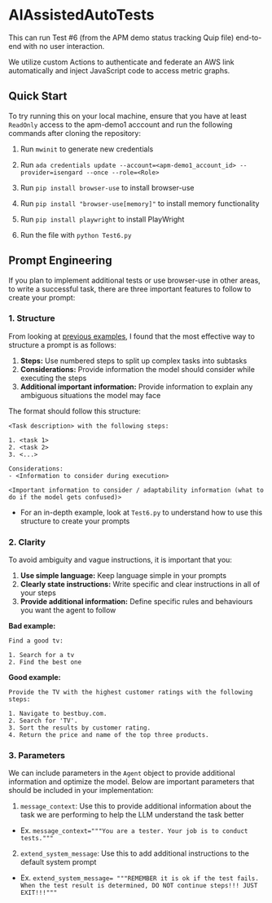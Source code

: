 # AIAssistedAutoTests
This can run Test #6 (from the APM demo status tracking Quip file) end-to-end with no user interaction.

We utilize custom Actions to authenticate and federate an AWS link automatically and inject JavaScript code to access metric graphs.

## Quick Start
To try running this on your local machine, ensure that you have at least `ReadOnly` access to the apm-demo1 acccount and run the following commands after cloning the repository:
1. Run `mwinit` to generate new credentials  

2. Run `ada credentials update --account=<apm-demo1_account_id> --provider=isengard --once --role=<Role>`

3. Run `pip install browser-use` to install browser-use
4. Run `pip install "browser-use[memory]"` to install memory functionality

5. Run `pip install playwright` to install PlayWright

6. Run the file with `python Test6.py`

## Prompt Engineering

If you plan to implement additional tests or use browser-use in other areas, to write a successful task, there are three important features to follow to create your prompt:

### 1. Structure
From looking at [previous examples](https://github.com/browser-use/awesome-prompts?tab=readme-ov-file), I found that the most effective way to structure a prompt is as follows:
1. **Steps:** Use numbered steps to split up complex tasks into subtasks
2. **Considerations:** Provide information the model should consider while executing the steps
3. **Additional important information:** Provide information to explain any ambiguous situations the model may face

The format should follow this structure:
```
<Task description> with the following steps:

1. <task 1>
2. <task 2>
3. <...>

Considerations:
- <Information to consider during execution>

<Important information to consider / adaptability information (what to do if the model gets confused)>
```

- For an in-depth example, look at `Test6.py` to understand how to use this structure to create your prompts

### 2. Clarity

To avoid ambiguity and vague instructions, it is important that you:

1. **Use simple language:** Keep language simple in your prompts
2. **Clearly state instructions:** Write specific and clear instructions in all of your steps
3. **Provide additional information:** Define specific rules and behaviours you want the agent to follow
 
**Bad example:**
```
Find a good tv:

1. Search for a tv
2. Find the best one
```

**Good example:**
```
Provide the TV with the highest customer ratings with the following steps:

1. Navigate to bestbuy.com.
2. Search for 'TV'.
3. Sort the results by customer rating.
4. Return the price and name of the top three products.
```

### 3. Parameters

We can include parameters in the `Agent` object to provide additional information and optimize the model. Below are important parameters that should be included in your implementation:
1. `message_context`: Use this to provide additional information about the task we are performing to help the LLM understand the task better
- Ex. `message_context="""You are a tester. Your job is to conduct tests."""`
2. `extend_system_message`: Use this to add additional instructions to the default system prompt
- Ex. `extend_system_message= """REMEMBER it is ok if the test fails. When the test result is determined, DO NOT continue steps!!! JUST EXIT!!!"""`
